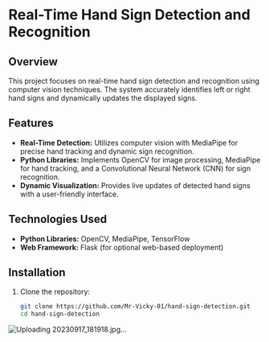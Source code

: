 # Real-Time Hand Sign Detection and Recognition

## Overview

This project focuses on real-time hand sign detection and recognition using computer vision techniques. The system accurately identifies left or right hand signs and dynamically updates the displayed signs.

## Features

- **Real-Time Detection:** Utilizes computer vision with MediaPipe for precise hand tracking and dynamic sign recognition.
- **Python Libraries:** Implements OpenCV for image processing, MediaPipe for hand tracking, and a Convolutional Neural Network (CNN) for sign recognition.
- **Dynamic Visualization:** Provides live updates of detected hand signs with a user-friendly interface.

## Technologies Used

- **Python Libraries:** OpenCV, MediaPipe, TensorFlow
- **Web Framework:** Flask (for optional web-based deployment)

## Installation

1. Clone the repository:

   ```bash
   git clone https://github.com/Mr-Vicky-01/hand-sign-detection.git
   cd hand-sign-detection
![Uploading 20230917_181918.jpg…]()
